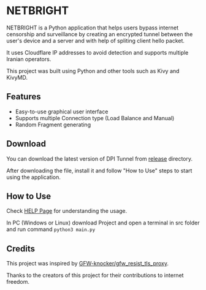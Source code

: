# NETBRIGHT

NETBRIGHT is a Python application that helps users bypass internet censorship and surveillance by creating an encrypted tunnel between the user's device and a server and with help of spliting client hello packet. 

It uses Cloudflare IP addresses to avoid detection and supports multiple Iranian operators.

This project was built using Python and other tools such as Kivy and KivyMD.

## Features

* Easy-to-use graphical user interface
* Supports multiple Connection type (Load Balance and Manual)
* Random Fragment generating

## Download
You can download the latest version of DPI Tunnel from [release](https://github.com/yebekhe/NETBRIGHT/releases) directory. 

After downloading the file, install it and follow "How to Use" steps to start using the application.

## How to Use

Check [HELP Page](https://telegra.ph/%D8%A2%D9%85%D9%88%D8%B2%D8%B4-%D9%86%D8%B1%D9%85-%D8%A7%D9%81%D8%B2%D8%A7%D8%B1-NETBRIGHT-05-19) for understanding the usage.

In PC (Windows or Linux) download Project and open a terminal in src folder and run command `python3 main.py`

## Credits

This project was inspired by [GFW-knocker/gfw_resist_tls_proxy](https://github.com/GFW-knocker/gfw_resist_tls_proxy). 

Thanks to the creators of this project for their contributions to internet freedom.
